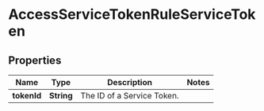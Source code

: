 

# AccessServiceTokenRuleServiceToken


## Properties

| Name | Type | Description | Notes |
|------------ | ------------- | ------------- | -------------|
|**tokenId** | **String** | The ID of a Service Token. |  |



